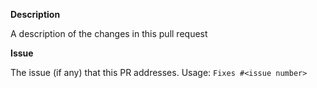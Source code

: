 **Description**

A description of the changes in this pull request

**Issue**

The issue (if any) that this PR addresses. Usage: `Fixes #<issue number>`
